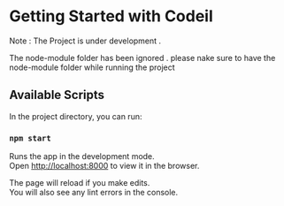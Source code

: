 # Getting Started with Codeil 

Note : The Project is under development .

The node-module folder has been ignored . please nake sure to have the node-module folder while running the project

## Available Scripts

In the project directory, you can run:

### `npm start`

Runs the app in the development mode.\
Open [http://localhost:8000](http://localhost:8000) to view it in the browser.

The page will reload if you make edits.\
You will also see any lint errors in the console.

